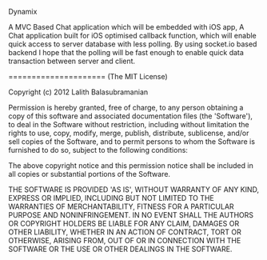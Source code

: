 Dynamix

A MVC Based Chat application which will be embedded with iOS app, A Chat application built for iOS optimised callback function, which will enable quick access to server database with less polling. By using socket.io based backend I hope that the polling will be fast enough to enable quick data transaction between server and client.


=====================
(The MIT License)

Copyright (c) 2012 Lalith Balasubramanian

Permission is hereby granted, free of charge, to any person obtaining a copy of this software and associated documentation files (the 'Software'), to deal in the Software without restriction, including without limitation the rights to use, copy, modify, merge, publish, distribute, sublicense, and/or sell copies of the Software, and to permit persons to whom the Software is furnished to do so, subject to the following conditions:

The above copyright notice and this permission notice shall be included in all copies or substantial portions of the Software.

THE SOFTWARE IS PROVIDED 'AS IS', WITHOUT WARRANTY OF ANY KIND, EXPRESS OR IMPLIED, INCLUDING BUT NOT LIMITED TO THE WARRANTIES OF MERCHANTABILITY, FITNESS FOR A PARTICULAR PURPOSE AND NONINFRINGEMENT. IN NO EVENT SHALL THE AUTHORS OR COPYRIGHT HOLDERS BE LIABLE FOR ANY CLAIM, DAMAGES OR OTHER LIABILITY, WHETHER IN AN ACTION OF CONTRACT, TORT OR OTHERWISE, ARISING FROM, OUT OF OR IN CONNECTION WITH THE SOFTWARE OR THE USE OR OTHER DEALINGS IN THE SOFTWARE.
